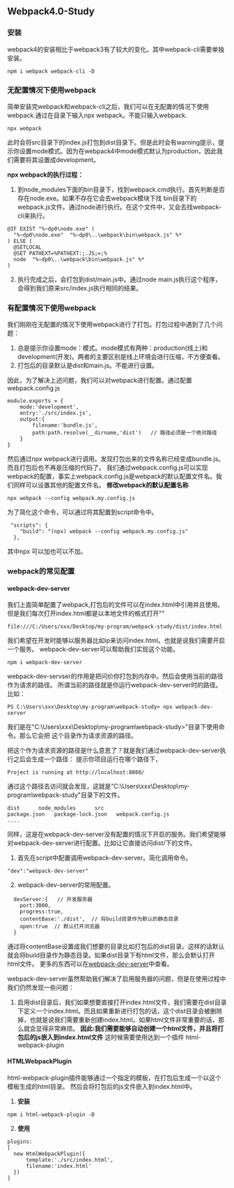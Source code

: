 ## Webpack4.0-Study

### 安装
webpack4的安装相比于webpack3有了较大的变化。其中webpack-cli需要单独安装。
```
npm i webpack webpack-cli -D
```

### 无配置情况下使用webpack
简单安装完webpack和webpack-cli之后，我们可以在无配置的情况下使用webpack.通过在目录下输入npx webpack。不能只输入webpack.
```
npx webpack
```
此时会将src目录下的index.js打包到dist目录下。但是此时会有warning提示，提示你设置mode模式。因为在webpack4中mode模式默认为production，因此我们需要将其设置成development。

**npx webpack的执行过程：** 
1. 到node_modules下面的bin目录下，找到webpack.cmd执行。首先判断是否存在node.exe。如果不存在它会去webpack模块下找
bin目录下的webpack.js文件。通过node进行执行。在这个文件中，又会去找webpack-cli来执行。
```
@IF EXIST "%~dp0\node.exe" (
  "%~dp0\node.exe"  "%~dp0\..\webpack\bin\webpack.js" %*
) ELSE (
  @SETLOCAL
  @SET PATHEXT=%PATHEXT:;.JS;=;%
  node  "%~dp0\..\webpack\bin\webpack.js" %*
)

```
2. 执行完成之后，会打包到dist/main.js中。通过node main.js执行这个程序，会得到我们原来src/index.js执行相同的结果。

### 有配置情况下使用webpack
我们刚刚在无配置的情况下使用webpack进行了打包。打包过程中遇到了几个问题：
1. 总是提示你设置mode：模式。mode模式有两种：production(线上)和development(开发)。两者的主要区别是线上环境会进行压缩，不方便查看。
2. 打包后的目录默认是dist和main.js。不能进行设置。

因此，为了解决上述问题，我们可以对webpack进行配置。通过配置webpack.config.js
```
module.exports = {
    mode:'development',
    entry:'./src/index.js',
    output:{
        filename:'bundle.js',
        path:path.resolve(__dirname,'dist')   // 路径必须是一个绝对路径
    }
}

```
然后通过npx webpack进行调用。发现打包出来的文件名称已经变成bundle.js。而且打包后也不再是压缩的代码了。
我们通过webpack.config.js可以实现webpack的配置，事实上webpack.config.js是webpack的默认配置文件名。我们同样可以设置其他的配置文件名。
**修改webpack的默认配置名称**
```
npx webpack --config webpack.my.config.js

```
为了简化这个命令，可以通过将其配置到script命令中。
```
 "scripts": {
    "build": "(npx) webpack --config webpack.my.config.js"
  },
```
其中npx 可以加也可以不加。

###  webpack的常见配置

#### webpack-dev-server
我们上面简单配置了webpack,打包后的文件可以在index.html中引用并且使用。但是我们每次打开index.html都是以本地文件的格式打开""
```
file:///C:/Users/xxx/Desktop/my-program/webpack-study/dist/index.html
```
我们希望在开发时能够以服务器比如ip来访问index.html。也就是说我们需要开启一个服务。
webpack-dev-server可以帮助我们实现这个功能。
```
npm i webpack-dev-server
```
webpack-dev-servser的作用是把问价你打包到内存中。然后会使用当前的路径作为请求的路径。
所谓当前的路径就是你运行webpack-dev-server时的路径。比如：
```
PS C:\Users\xxx\Desktop\my-program\webpack-study> npx webpack-dev-server
```
我们是在"C:\Users\xxx\Desktop\my-program\webpack-study>"目录下使用命令。那么它会把
这个目录作为请求资源的路径。

把这个作为请求资源的路径是什么意思了？就是我们通过webpack-dev-server执行之后会生成一个路径：
提示你项目运行在哪个路径下，
```
Project is running at http://localhost:8080/
```
通过这个路径去访问就会发现，这就是"C:\Users\xxx\Desktop\my-program\webpack-study"目录下的文件。
```
dist      node_modules      src
package.json   package-lock.json   webpack.config.js
....
```

同样，这是在webpack-dev-server没有配置的情况下开启的服务。我们希望能够对webpack-dev-server进行配置。比如让它直接访问dist/下的文件。
1. 首先在script中配置调用webpack-dev-server。简化调用命令。
```
"dev":"webpack-dev-server"
```
2. webpack-dev-server的常用配置。
```
  devServer:{   // 开发服务器
    port:3000,
    progress:true,
    contentBase:'./dist',  // 将build目录作为默认的静态目录
    open:true  // 默认打开浏览器
  }
```
通过将contentBase设置成我们想要的目录比如打包后的dist目录。这样的话默认就会将build目录作为静态目录。如果dist目录下有html文件，那么会默认打开html文件。
更多的东西可以在[webpack-dev-server](https://www.jianshu.com/p/5dd1a6ae1de9)中查看。

webpack-dev-server虽然帮助我们解决了启用服务器的问题，但是在使用过程中我们仍然发现一些问题：
1. 启用dist目录后，我们如果想要直接打开index.html文件，我们需要在dist目录下定义一个index.html。而且如果重新进行打包的话，这个dist目录会被删除掉，也就是说我们需要重新创建index.html。如果html文件非常重要的话，那么就会显得非常麻烦。
**因此:我们需要能够自动创建一个html文件，并且将打包后的js嵌入到index.html文件**
这时候需要使用达到一个插件 html-webpack-plugin

#### HTMLWebpackPlugin
html-webpack-plugin插件能够通过一个指定的模板，在打包后生成一个以这个模板生成的html目录。
然后会将打包后的js文件嵌入到index.html中。
1. **安装**
```
npm i html-webpack-plugin -D
```
2. **使用**
```
plugins:
[
  new HtmlWebpackPlugin({
      template:'./src/index.html',
      filename:'index.html'
  })
]

```
